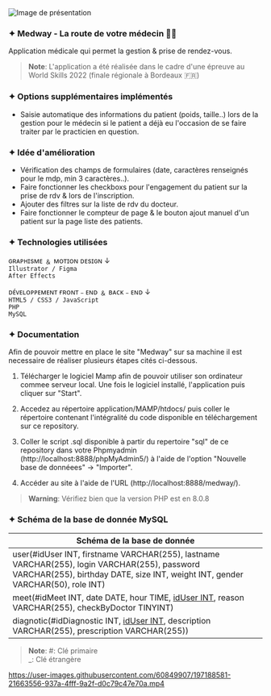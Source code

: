 <img src="https://zupimages.net/up/22/39/wybl.png" alt="Image de présentation" />

### ✦ Medway - La route de votre médecin 👨‍⚕️

Application médicale qui permet la gestion & prise de rendez-vous.

> **Note**:
L'application a été réalisée dans le cadre d'une épreuve au World Skills 2022 (finale régionale à Bordeaux 🇫🇷)

### ✦ Options supplémentaires implémentés

- Saisie automatique des informations du patient (poids, taille..) lors de la gestion pour le médecin si le patient a déjà eu l'occasion de se faire traiter par le practicien en question.

### ✦ Idée d'amélioration

- Vérification des champs de formulaires (date, caractères renseignés pour le mdp, min 3 caractères..).
- Faire fonctionner les checkboxs pour l'engagement du patient sur la prise de rdv & lors de l'inscription.
- Ajouter des filtres sur la liste de rdv du docteur.
- Faire fonctionner le compteur de page & le bouton ajout manuel d'un patient sur la page liste des patients.

### ✦ Technologies utilisées

ɢʀᴀᴘʜɪsᴍᴇ ﹠ ᴍᴏᴛɪᴏɴ ᴅᴇsɪɢɴ ↓<br/>
`Illustrator / Figma`<br/>
`After Effects`<br/>

ᴅᴇ́ᴠᴇʟᴏᴘᴘᴇᴍᴇɴᴛ ғʀᴏɴᴛ﹣ᴇɴᴅ ﹠ ʙᴀᴄᴋ﹣ᴇɴᴅ ↓<br/>
`HTML5 / CSS3 / JavaScript`<br/>
`PHP`<br/>
`MySQL`<br/>

### ✦ Documentation

Afin de pouvoir mettre en place le site "Medway" sur sa machine il est necessaire de réaliser plusieurs étapes cités ci-dessous.

1. Télécharger le logiciel Mamp afin de pouvoir utiliser son ordinateur commee serveur local.
Une fois le logiciel installé, l'application puis cliquer sur "Start".

2. Accedez au répertoire application/MAMP/htdocs/ puis coller le répertoire contenant l'intégralité du code disponible en téléchargement sur ce repository.

3. Coller le script .sql disponible à partir du repertoire "sql" de ce repository dans votre Phpmyadmin (http://localhost:8888/phpMyAdmin5/) à l'aide de l'option "Nouvelle base de donnéees" -> "Importer".

4. Accéder au site à l'aide de l'URL (http://localhost:8888/medway/).

> **Warning**:
> Vérifiez bien que la version PHP est en 8.0.8

### ✦ Schéma de la base de donnée MySQL

|    Schéma de la base de donnée     |
| ------|
| user(#idUser INT, firstname VARCHAR(255), lastname VARCHAR(255), login VARCHAR(255), password VARCHAR(255), birthday DATE, size INT, weight INT, gender VARCHAR(50), role INT)  |
| meet(#idMeet INT, date DATE, hour TIME, <ins>idUser INT</ins>, reason VARCHAR(255), checkByDoctor TINYINT) |
| diagnotic(#idDiagnostic INT, <ins>idUser INT</ins>, description VARCHAR(255), prescription VARCHAR(255)) |

> **Note**:
> #: Clé primaire<br/>
> _: Clé étrangère

https://user-images.githubusercontent.com/60849907/197188581-21663556-937a-4fff-9a2f-d0c79c47e70a.mp4

